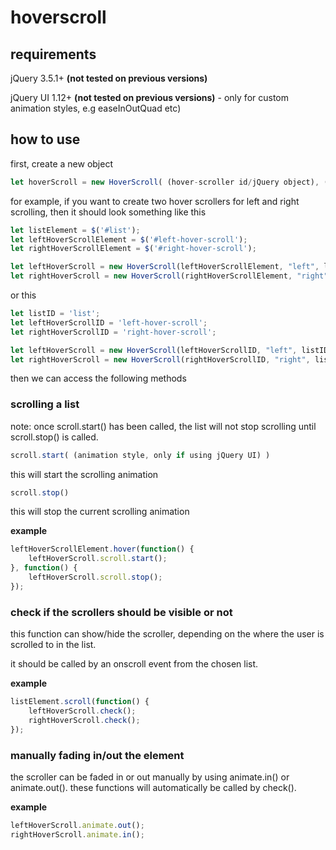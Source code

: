 # hoverscroll

## requirements
jQuery 3.5.1+ **(not tested on previous versions)**

jQuery UI 1.12+ **(not tested on previous versions)** - only for custom animation styles, e.g easeInOutQuad etc)

## how to use
first, create a new object

```javascript
let hoverScroll = new HoverScroll( (hover-scroller id/jQuery object), (scroll direction), (list id/jQuery object) );
```

for example, if you want to create two hover scrollers for left and right scrolling, then it should look something like this

```javascript
let listElement = $('#list');
let leftHoverScrollElement = $('#left-hover-scroll');
let rightHoverScrollElement = $('#right-hover-scroll');

let leftHoverScroll = new HoverScroll(leftHoverScrollElement, "left", listElement);
let rightHoverScroll = new HoverScroll(rightHoverScrollElement, "right", listElement);
```

or this

```javascript
let listID = 'list';
let leftHoverScrollID = 'left-hover-scroll';
let rightHoverScrollID = 'right-hover-scroll';

let leftHoverScroll = new HoverScroll(leftHoverScrollID, "left", listID);
let rightHoverScroll = new HoverScroll(rightHoverScrollID, "right", listID);
```

then we can access the following methods

### scrolling a list
note: once scroll.start() has been called, the list will not stop scrolling until scroll.stop() is called.

```javascript
scroll.start( (animation style, only if using jQuery UI) )
```

this will start the scrolling animation

```javascript
scroll.stop()
```

this will stop the current scrolling animation

**example**

```javascript
leftHoverScrollElement.hover(function() {
	leftHoverScroll.scroll.start();
}, function() {
	leftHoverScroll.scroll.stop();
});
```

### check if the scrollers should be visible or not
this function can show/hide the scroller, depending on the where the user is scrolled to in the list.

it should be called by an onscroll event from the chosen list.

**example**

```javascript
listElement.scroll(function() {
	leftHoverScroll.check();
	rightHoverScroll.check();
});
```

### manually fading in/out the element
the scroller can be faded in or out manually by using animate.in() or animate.out(). these functions will automatically be called by check().

**example**

```javascript
leftHoverScroll.animate.out();
rightHoverScroll.animate.in();
```
